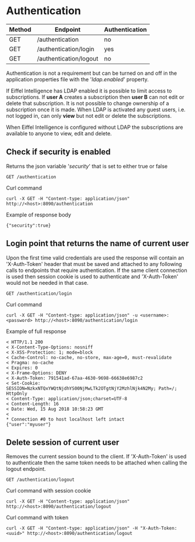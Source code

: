 # Authentication

|Method|Endpoint                   |Authentication|
|------|---------------------------|--------------|
|GET   |/authentication            |no            |
|GET   |/authentication/login      |yes           |
|GET   |/authentication/logout     |no            |

Authentication is not a requirement but can be turned on and off in the
application properties file with the '_ldap.enabled_' property.

If Eiffel Intelligence has LDAP enabled it is possible to limit access
to subscriptions. If **user A** creates a subscription then **user B**
can not edit or delete that subscription. It is not possible to change
ownership of a subscription once it is made. When LDAP is activated any
guest users, i.e. not logged in, can only **view** but not edit or delete
the subscriptions.

When Eiffel Intelligence is configured without LDAP the subscriptions are
available to anyone to view, edit and delete.

## Check if security is enabled

Returns the json variable '_security_' that is set to either true or false

    GET /authentication

Curl command

    curl -X GET -H "Content-type: application/json" http://<host>:8090/authentication

Example of response body

    {"security":true}

## Login point that returns the name of current user

Upon the first time valid credentials are used the response will contain an
'X-Auth-Token' header that must be saved and attached to any following calls to
endpoints that require authentication. If the same client connection is used
then session cookie is used to authenticate and 'X-Auth-Token' would not be
needed in that case.

    GET /authentication/login

Curl command

    curl -X GET -H "Content-type: application/json" -u <username>:<password> http://<host>:8090/authentication/login

Example of full response


    < HTTP/1.1 200
    < X-Content-Type-Options: nosniff
    < X-XSS-Protection: 1; mode=block
    < Cache-Control: no-cache, no-store, max-age=0, must-revalidate
    < Pragma: no-cache
    < Expires: 0
    < X-Frame-Options: DENY
    < X-Auth-Token: 791541ad-67aa-4630-9698-66638e6987c2
    < Set-Cookie: SESSION=NzkxNTQxYWQtNjdhYS00NjMwLTk2OTgtNjY2MzhlNjk4N2My; Path=/; HttpOnly
    < Content-Type: application/json;charset=UTF-8
    < Content-Length: 16
    < Date: Wed, 15 Aug 2018 10:58:23 GMT
    <
    * Connection #0 to host localhost left intact
    {"user":"myuser"}


## Delete session of current user

Removes the current session bound to the client. If 'X-Auth-Token' is used to
authenticate then the same token needs to be attached when calling the logout
endpoint.

    GET /authentication/logout

Curl command with session cookie

    curl -X GET -H "Content-type: application/json" http://<host>:8090/authentication/logout

Curl command with token

    curl -X GET -H "Content-type: application/json" -H "X-Auth-Token: <uuid>" http://<host>:8090/authentication/logout
